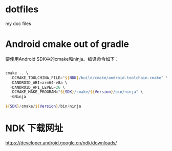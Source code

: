 # dotfiles
my doc files

# Android cmake out of gradle

要使用Android SDK中的cmake和ninja。编译命令如下：
```powershell

cmake .. \
  -DCMAKE_TOOLCHINA_FILE="${NDK}/build/cmake/android.toolchain.cmake" \
  -DANDROID_ABI=arm64-v8a \
  -DANDROID_API_LEVEL=26 \
  -DCMAKE_MAKE_PROGRAM="${SDK}/cmake/${Version}/bin/ninja" \
  -GNinja
  
${SDK}/cmake/${Version}/bin/ninja
```

# NDK 下载网址 
https://developer.android.google.cn/ndk/downloads/
